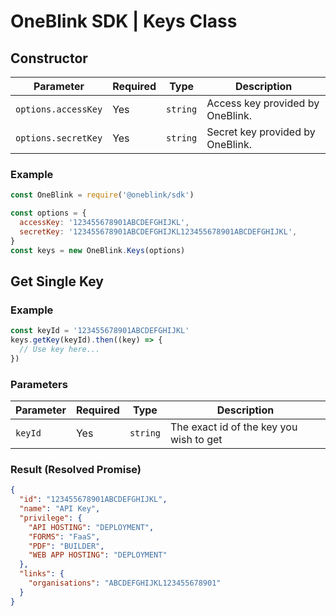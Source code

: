 # OneBlink SDK | Keys Class

## Constructor

| Parameter           | Required | Type     | Description                      |
| ------------------- | -------- | -------- | -------------------------------- |
| `options.accessKey` | Yes      | `string` | Access key provided by OneBlink. |
| `options.secretKey` | Yes      | `string` | Secret key provided by OneBlink. |

### Example

```javascript
const OneBlink = require('@oneblink/sdk')

const options = {
  accessKey: '123455678901ABCDEFGHIJKL',
  secretKey: '123455678901ABCDEFGHIJKL123455678901ABCDEFGHIJKL',
}
const keys = new OneBlink.Keys(options)
```

## Get Single Key

### Example

```javascript
const keyId = '123455678901ABCDEFGHIJKL'
keys.getKey(keyId).then((key) => {
  // Use key here...
})
```

### Parameters

| Parameter | Required | Type     | Description                             |
| --------- | -------- | -------- | --------------------------------------- |
| `keyId`   | Yes      | `string` | The exact id of the key you wish to get |

### Result (Resolved Promise)

```json
{
  "id": "123455678901ABCDEFGHIJKL",
  "name": "API Key",
  "privilege": {
    "API HOSTING": "DEPLOYMENT",
    "FORMS": "FaaS",
    "PDF": "BUILDER",
    "WEB APP HOSTING": "DEPLOYMENT"
  },
  "links": {
    "organisations": "ABCDEFGHIJKL123455678901"
  }
}
```
